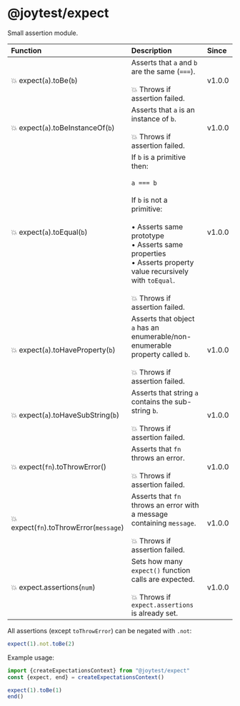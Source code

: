 # @joytest/expect

Small assertion module.

|Function|Description|Since|
|:---|:---|:---|
|💥 expect(`a`).toBe(`b`)|Asserts that `a` and `b` are the same (`===`).<br><br>💥 Throws if assertion failed.|v1.0.0|
|💥 expect(`a`).toBeInstanceOf(`b`)|Asserts that `a` is an instance of `b`.<br><br>💥 Throws if assertion failed.|v1.0.0|
|💥 expect(`a`).toEqual(`b`)|If `b` is a primitive then:<br><br>`a === b`<br><br>If `b` is not a primitive:<br><br>• Asserts same prototype<br>• Asserts same properties<br>• Asserts property value recursively with `toEqual`.<br><br>💥 Throws if assertion failed.|v1.0.0|
|💥 expect(`a`).toHaveProperty(`b`)|Asserts that object `a` has an enumerable/non-enumerable property called `b`.<br><br>💥 Throws if assertion failed.|v1.0.0|
|💥 expect(`a`).toHaveSubString(`b`)|Asserts that string `a` contains the sub-string `b`.<br><br>💥 Throws if assertion failed.|v1.0.0|
|💥 expect(`fn`).toThrowError()|Asserts that `fn` throws an error.<br><br>💥 Throws if assertion failed.|v1.0.0|
|💥 expect(`fn`).toThrowError(`message`)|Asserts that `fn` throws an error with a message containing `message`.<br><br>💥 Throws if assertion failed.|v1.0.0|
|💥 expect.assertions(`num`)|Sets how many `expect()` function calls are expected.<br><br>💥 Throws if `expect.assertions` is already set.|v1.0.0|

All assertions (except `toThrowError`) can be negated with `.not`:

```javascript
expect(1).not.toBe(2)
```

Example usage:

```javascript
import {createExpectationsContext} from "@joytest/expect"
const {expect, end} = createExpectationsContext()

expect(1).toBe(1)
end()
```

